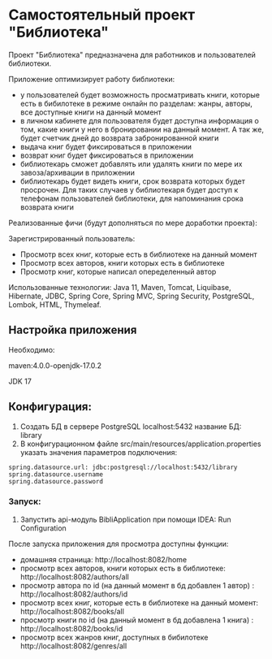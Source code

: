# Самостоятельный проект "Библиотека"

Проект "Библиотека" предназначена для работников и пользователей библиотеки.

Приложение оптимизирует работу библиотеки:
- у пользователей будет возможность просматривать книги, которые есть в бибилотеке в режиме онлайн по разделам: жанры, авторы, все доступные книги на данный момент
- в личном кабинете для пользователя будет доступна информация о том, какие книги у него в бронировании на данный момент. А так же, будет счетчик дней до возврата забронированной книги
- выдача книг будет фиксироваться в приложении
- возврат книг будет фиксироваться в приложении
- библиотекарь сможет добавлять или удалять книги по мере их завоза/архивации в приложении
- библиотекарь будет видеть книги, срок возврата которых будет просрочен. Для таких случаев у библиотекаря будет доступ к телефонам пользователей библиотеки, для напоминания срока возврата книги

Реализованные фичи (будут дополняться по мере доработки проекта):

Зарегистрированный пользователь:

- Просмотр всех книг, которые есть в библиотеке на данный момент
- Просмотр всех авторов, книги которых есть в библиотеке
- Просмотр книг, которые написал опеределенный автор

Использованные технологии: Java 11, Maven, Tomcat, Liquibase, Hibernate, JDBC, Spring Core, Spring MVC, Spring Security, PostgreSQL, Lombok, HTML, Thymeleaf.


## Настройка приложения


Необходимо:

maven:4.0.0-openjdk-17.0.2

JDK 17

## Конфигурация:

1. Создать БД в сервере PostgreSQL localhost:5432
   название БД: library
2. В конфигурационном файле src/main/resources/application.properties указать значения параметров подключения:

```
spring.datasource.url: jdbc:postgresql://localhost:5432/library
spring.datasource.username
spring.datasource.password
```
### Запуск:

1. Запустить api-модуль BibliApplication при помощи IDEA: Run Configuration

После запуска приложения для просмотра доступны функции:

- домашняя страница: http://localhost:8082/home
- просмотр всех авторов, книги которых есть в библиотеке: http://localhost:8082/authors/all
- просмотр автора по id (на данный момент в бд добавлен 1 автор) : http://localhost:8082/authors/id
- просмотр всех книг, которые есть в библиотеке на данный момент: http://localhost:8082/books/all
- просмотр книги по id (на данный момент в бд добавлена 1 книга) : http://localhost:8082/books/id
- просмотр всех жанров книг, доступных в бибилотеке http://localhost:8082/genres/all
